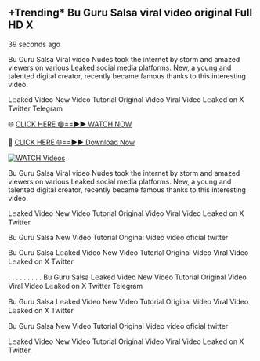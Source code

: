 ## +Trending* Bu Guru Salsa viral video original Full HD X


39 seconds ago

Bu Guru Salsa  Viral video Nudes took the internet by storm and amazed viewers on various Leaked social media platforms. New, a young and talented digital creator, recently became famous thanks to this interesting video.

L𝚎aked Video New Video Tutorial Original Video Viral Video L𝚎aked on X Twitter Telegram

🌐 [CLICK HERE 🟢==►► WATCH NOW](https://new-mfoji-vido.blogspot.com/p/valovido.html)

🔴 [CLICK HERE 🌐==►► Download Now](https://new-mfoji-vido.blogspot.com/p/valovido.html)

<a href="https://new-mfoji-vido.blogspot.com/p/valovido.html" rel="nofollow"><img src="https://i.imgur.com/xaaaJFf.jpeg" alt="WATCH Videos" style="max-width: 100%;"></a>


Bu Guru Salsa  Viral video Nudes took the internet by storm and amazed viewers on various Leaked social media platforms. New, a young and talented digital creator, recently became famous thanks to this interesting video.

L𝚎aked Video New Video Tutorial Original Video Viral Video L𝚎aked on X Twitter

Bu Guru Salsa  New Video Tutorial Original Video video oficial twitter

Bu Guru Salsa  L𝚎aked Video New Video Tutorial Original Video Viral Video L𝚎aked on X Twitter

. . . . . . . . . Bu Guru Salsa  L𝚎aked Video New Video Tutorial Original Video Viral Video L𝚎aked on X Twitter Telegram

Bu Guru Salsa  L𝚎aked Video New Video Tutorial Original Video Viral Video L𝚎aked on X Twitter

Bu Guru Salsa  New Video Tutorial Original Video video oficial twitter

L𝚎aked Video New Video Tutorial Original Video Viral Video L𝚎aked on X Twitter.